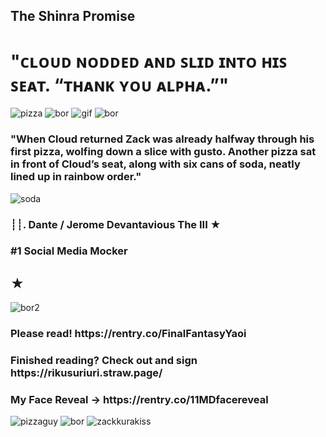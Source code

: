 ## The Shinra Promise
<h1>"ᴄʟᴏᴜᴅ ɴᴏᴅᴅᴇᴅ ᴀɴᴅ ꜱʟɪᴅ ɪɴᴛᴏ ʜɪꜱ ꜱᴇᴀᴛ. “ᴛʜᴀɴᴋ ʏᴏᴜ ᴀʟᴘʜᴀ.”"</h1> <img src="https://64.media.tumblr.com/0efe0ee0a9df7f8c3b67524b6e734e8e/ce17caec7da4804e-fa/s75x75_c1/494a256a2c272ca3cad717cbafc95e2c73ed265a.gifv" alt="pizza">
<img src="https://64.media.tumblr.com/1bd6c2c5c5c76e73987b40a37ec6e4be/ce17caec7da4804e-fa/s400x600/ec7e1efdb1c657afea61564e6e6ab4cf0b6105ef.jpg" alt="bor">
<img src="https://media1.tenor.com/m/V8b68D_DrPIAAAAd/cloud-strife-zack-fair.gif" alt="gif">
<body>
  <img src="https://64.media.tumblr.com/1bd6c2c5c5c76e73987b40a37ec6e4be/ce17caec7da4804e-fa/s400x600/ec7e1efdb1c657afea61564e6e6ab4cf0b6105ef.jpg" alt="bor">
  <h3>"When Cloud returned Zack was already halfway through his first pizza, wolfing down a slice with gusto. Another pizza sat in front of Cloud’s seat, along with six cans of soda, neatly lined up in rainbow order."</h3><img src="https://64.media.tumblr.com/b9d0b7e4cacf3a1a9e069ebd7c259f70/5ec138dc30346e2b-24/s75x75_c1/28042c8b771e8fe9fc729b5357eecc077307e150.gifv" alt="soda">
  <h3>┊┊. Dante / Jerome Devantavious The III ★</h3>
  <h3>#1 Social Media Mocker</h3>
  <h2>★</h2>
  <img src="https://64.media.tumblr.com/cb949d5d30bf591a0e81831f595c7309/3faeaa94518b8fdd-3e/s400x600/c876b8ce499a7b4f11749bf2a62bd39e4831f8bf.gifv" alt="bor2">
  <h3>Please read! https://rentry.co/FinalFantasyYaoi</h3>
  <h3>Finished reading? Check out and sign https://rikusuriuri.straw.page/</h3>
  <h3>My Face Reveal -> https://rentry.co/11MDfacereveal</h3>
  <img src="https://64.media.tumblr.com/9de3b0e969b99174e74ef65d93675831/969fcc2018cdf238-30/s400x600/8b4f25765f5d17ed8b3805a35ad1005ddfa0bb02.pnj" alt="pizzaguy">
  <img src="https://64.media.tumblr.com/1bd6c2c5c5c76e73987b40a37ec6e4be/ce17caec7da4804e-fa/s400x600/ec7e1efdb1c657afea61564e6e6ab4cf0b6105ef.jpg" alt="bor">
  <img src="https://media1.tenor.com/m/Sb7fnqGdk7AAAAAd/zack-fair-zakkura.gif" alt="zackkurakiss">
</body>

